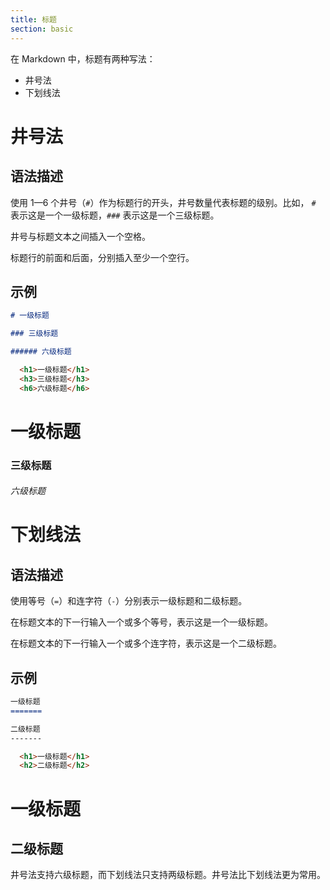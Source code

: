 ```yaml
---
title: 标题
section: basic
---
```


在 Markdown 中，标题有两种写法：
- 井号法
- 下划线法

# 井号法

## 语法描述

使用 1—6 个井号（```#```）作为标题行的开头，井号数量代表标题的级别。比如， ```#``` 表示这是一个一级标题，```###``` 表示这是一个三级标题。

井号与标题文本之间插入一个空格。

标题行的前面和后面，分别插入至少一个空行。

## 示例

```markdown
# 一级标题

### 三级标题

###### 六级标题
```

```html
  <h1>一级标题</h1>
  <h3>三级标题</h3>
  <h6>六级标题</h6>
```

<div class="exmp">
  <h1>一级标题</h1>
  <h3>三级标题</h3>
  <h6>六级标题</h6>
</div>

# 下划线法

## 语法描述

使用等号（```=```）和连字符（```-```）分别表示一级标题和二级标题。

在标题文本的下一行输入一个或多个等号，表示这是一个一级标题。

在标题文本的下一行输入一个或多个连字符，表示这是一个二级标题。

## 示例

```markdown
一级标题
=======

二级标题
-------
```

```html
  <h1>一级标题</h1>
  <h2>二级标题</h2>
```

<div class="exmp">
  <h1>一级标题</h1>
  <h2>二级标题</h2>
</div>

井号法支持六级标题，而下划线法只支持两级标题。井号法比下划线法更为常用。
